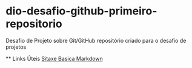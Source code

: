 # dio-desafio-github-primeiro-repositorio
Desafio de Projeto sobre Git/GitHub
repositório criado para o desafio de projetos

** Links Úteis
[Sitaxe Basica Markdown](https://www.markdownguide.org/basic-syntax)

